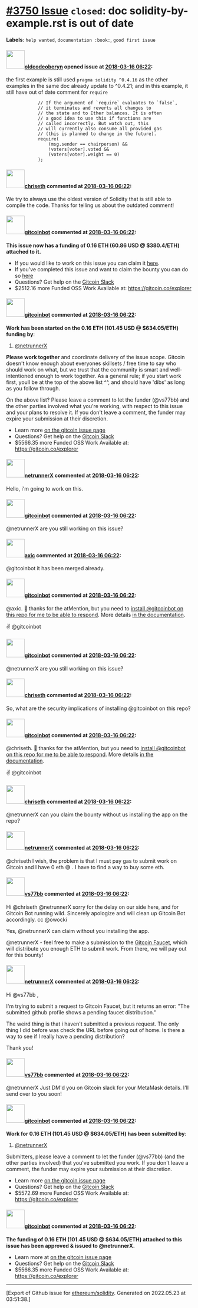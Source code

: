 # [\#3750 Issue](https://github.com/ethereum/solidity/issues/3750) `closed`: doc solidity-by-example.rst is out of date
**Labels**: `help wanted`, `documentation :book:`, `good first issue`


#### <img src="https://avatars.githubusercontent.com/u/8413239?u=123d2aaad920337a78f82e08c65e530ebaf39de0&v=4" width="50">[oldcodeoberyn](https://github.com/oldcodeoberyn) opened issue at [2018-03-16 06:22](https://github.com/ethereum/solidity/issues/3750):

the first example is still used ```pragma solidity ^0.4.16``` as the other examples in the same doc already update to ^0.4.21; 
and in this example, it still have out of date comment for ```require```

```
            // If the argument of `require` evaluates to `false`,
            // it terminates and reverts all changes to
            // the state and to Ether balances. It is often
            // a good idea to use this if functions are
            // called incorrectly. But watch out, this
            // will currently also consume all provided gas
            // (this is planned to change in the future).
            require(
                (msg.sender == chairperson) &&
                !voters[voter].voted &&
                (voters[voter].weight == 0)
            );
```

#### <img src="https://avatars.githubusercontent.com/u/9073706?v=4" width="50">[chriseth](https://github.com/chriseth) commented at [2018-03-16 06:22](https://github.com/ethereum/solidity/issues/3750#issuecomment-373655766):

We try to always use the oldest version of Solidity that is still able to compile the code. Thanks for telling us about the outdated comment!

#### <img src="https://avatars.githubusercontent.com/u/27903976?u=55f8ae7c0f451691d93ea0ad5b89b58d1282981b&v=4" width="50">[gitcoinbot](https://github.com/gitcoinbot) commented at [2018-03-16 06:22](https://github.com/ethereum/solidity/issues/3750#issuecomment-379020939):

__This issue now has a funding of 0.16 ETH (60.86 USD @ $380.4/ETH) attached to it.__

 * If you would like to work on this issue you can claim it [here](https://gitcoin.co/issue/ethereum/solidity/3750).
 * If you've completed this issue and want to claim the bounty you can do so [here](https://gitcoin.co/issue/ethereum/solidity/3750)
 * Questions? Get help on the <a href='https://gitcoin.co/slack'>Gitcoin Slack</a>
 * $2512.16 more Funded OSS Work Available at: https://gitcoin.co/explorer

#### <img src="https://avatars.githubusercontent.com/u/27903976?u=55f8ae7c0f451691d93ea0ad5b89b58d1282981b&v=4" width="50">[gitcoinbot](https://github.com/gitcoinbot) commented at [2018-03-16 06:22](https://github.com/ethereum/solidity/issues/3750#issuecomment-379084037):

__Work has been started on the 0.16 ETH (101.45 USD @ $634.05/ETH) funding by__: 
 1. [@netrunnerX](https://gitcoin.co/profile/netrunnerX) 

 __Please work together__ and coordinate delivery of the issue scope. Gitcoin doesn't know enough about everyones skillsets / free time to say who should work on what, but we trust that the community is smart and well-intentioned enough to work together.  As a general rule; if you start work first, youll be at the top of the above list ^^, and should have 'dibs' as long as you follow through. 

 On the above list? Please leave a comment to let the funder (@vs77bb) and the other parties involved what you're working, with respect to this issue and your plans to resolve it.  If you don't leave a comment, the funder may expire your submission at their discretion. 

 * Learn more [on the gitcoin issue page](https://gitcoin.co/issue/ethereum/solidity/3750/216)
 * Questions? Get help on the <a href='https://gitcoin.co/slack'>Gitcoin Slack</a>
 * $5566.35 more Funded OSS Work Available at: https://gitcoin.co/explorer

#### <img src="https://avatars.githubusercontent.com/u/17618852?u=5ef659b8c79df6e254420aec95e7fc150ddf7893&v=4" width="50">[netrunnerX](https://github.com/netrunnerX) commented at [2018-03-16 06:22](https://github.com/ethereum/solidity/issues/3750#issuecomment-379085214):

Hello, i'm going to work on this.

#### <img src="https://avatars.githubusercontent.com/u/27903976?u=55f8ae7c0f451691d93ea0ad5b89b58d1282981b&v=4" width="50">[gitcoinbot](https://github.com/gitcoinbot) commented at [2018-03-16 06:22](https://github.com/ethereum/solidity/issues/3750#issuecomment-382794562):

@netrunnerX are you still working on this issue?

#### <img src="https://avatars.githubusercontent.com/u/20340?v=4" width="50">[axic](https://github.com/axic) commented at [2018-03-16 06:22](https://github.com/ethereum/solidity/issues/3750#issuecomment-382818928):

@gitcoinbot it has been merged already.

#### <img src="https://avatars.githubusercontent.com/u/27903976?u=55f8ae7c0f451691d93ea0ad5b89b58d1282981b&v=4" width="50">[gitcoinbot](https://github.com/gitcoinbot) commented at [2018-03-16 06:22](https://github.com/ethereum/solidity/issues/3750#issuecomment-382822377):

@axic. :wave: thanks for the atMention, but you need to [install @gitcoinbot on this repo for me to be able to respond](https://github.com/apps/gitcoinbot).  More details [in the documentation](https://github.com/gitcoinco/web/tree/master/app/gitcoinbot).

:v:
@gitcoinbot

#### <img src="https://avatars.githubusercontent.com/u/27903976?u=55f8ae7c0f451691d93ea0ad5b89b58d1282981b&v=4" width="50">[gitcoinbot](https://github.com/gitcoinbot) commented at [2018-03-16 06:22](https://github.com/ethereum/solidity/issues/3750#issuecomment-383392892):

@netrunnerX are you still working on this issue?

#### <img src="https://avatars.githubusercontent.com/u/9073706?v=4" width="50">[chriseth](https://github.com/chriseth) commented at [2018-03-16 06:22](https://github.com/ethereum/solidity/issues/3750#issuecomment-383616863):

So, what are the security implications of installing @gitcoinbot on this repo?

#### <img src="https://avatars.githubusercontent.com/u/27903976?u=55f8ae7c0f451691d93ea0ad5b89b58d1282981b&v=4" width="50">[gitcoinbot](https://github.com/gitcoinbot) commented at [2018-03-16 06:22](https://github.com/ethereum/solidity/issues/3750#issuecomment-383617357):

@chriseth. :wave: thanks for the atMention, but you need to [install @gitcoinbot on this repo for me to be able to respond](https://github.com/apps/gitcoinbot).  More details [in the documentation](https://github.com/gitcoinco/web/tree/master/app/gitcoinbot).

:v:
@gitcoinbot

#### <img src="https://avatars.githubusercontent.com/u/9073706?v=4" width="50">[chriseth](https://github.com/chriseth) commented at [2018-03-16 06:22](https://github.com/ethereum/solidity/issues/3750#issuecomment-383617605):

@netrunnerX can you claim the bounty without us installing the app on the repo?

#### <img src="https://avatars.githubusercontent.com/u/17618852?u=5ef659b8c79df6e254420aec95e7fc150ddf7893&v=4" width="50">[netrunnerX](https://github.com/netrunnerX) commented at [2018-03-16 06:22](https://github.com/ethereum/solidity/issues/3750#issuecomment-383640470):

@chriseth I wish, the problem is that I must pay gas to submit work on Gitcoin and I have 0 eth 😅 . I have to find a way to buy some eth.

#### <img src="https://avatars.githubusercontent.com/u/23297747?u=87a3c0306ad7420b48bbead655a821faa7738e2c&v=4" width="50">[vs77bb](https://github.com/vs77bb) commented at [2018-03-16 06:22](https://github.com/ethereum/solidity/issues/3750#issuecomment-384370559):

Hi @chriseth @netrunnerX sorry for the delay on our side here, and for Gitcoin Bot running wild. Sincerely apologize and will clean up Gitcoin Bot accordingly. cc @owocki

Yes, @netrunnerX can claim without you installing the app. 

@netrunnerX - feel free to make a submission to the [Gitcoin Faucet](gitcoin.co/faucet), which will distribute you enough ETH to submit work. From there, we will pay out for this bounty!

#### <img src="https://avatars.githubusercontent.com/u/17618852?u=5ef659b8c79df6e254420aec95e7fc150ddf7893&v=4" width="50">[netrunnerX](https://github.com/netrunnerX) commented at [2018-03-16 06:22](https://github.com/ethereum/solidity/issues/3750#issuecomment-384397844):

Hi @vs77bb ,

I'm trying to submit a request to Gitcoin Faucet, but it returns an error:
"The submitted github profile shows a pending faucet distribution."

The weird thing is that i haven't submitted a previous request. The only thing I did before was check the URL before going out of home.
Is there a way to see if I really have a pending distribution?

Thank you!

#### <img src="https://avatars.githubusercontent.com/u/23297747?u=87a3c0306ad7420b48bbead655a821faa7738e2c&v=4" width="50">[vs77bb](https://github.com/vs77bb) commented at [2018-03-16 06:22](https://github.com/ethereum/solidity/issues/3750#issuecomment-384398692):

@netrunnerX Just DM'd you on Gitcoin slack for your MetaMask details. I'll send over to you soon!

#### <img src="https://avatars.githubusercontent.com/u/27903976?u=55f8ae7c0f451691d93ea0ad5b89b58d1282981b&v=4" width="50">[gitcoinbot](https://github.com/gitcoinbot) commented at [2018-03-16 06:22](https://github.com/ethereum/solidity/issues/3750#issuecomment-384401888):

__Work for 0.16 ETH (101.45 USD @ $634.05/ETH) has been submitted by__: 
 1. [@netrunnerX](https://gitcoin.co/profile/netrunnerX) 

 Submitters, please leave a comment to let the funder (@vs77bb) (and the other parties involved) that you've submitted you work.  If you don't leave a comment, the funder may expire your submission at their discretion. 

 * Learn more [on the gitcoin issue page](https://gitcoin.co/issue/ethereum/solidity/3750/216)
 * Questions? Get help on the <a href='https://gitcoin.co/slack'>Gitcoin Slack</a>
 * $5572.69 more Funded OSS Work Available at: https://gitcoin.co/explorer

#### <img src="https://avatars.githubusercontent.com/u/27903976?u=55f8ae7c0f451691d93ea0ad5b89b58d1282981b&v=4" width="50">[gitcoinbot](https://github.com/gitcoinbot) commented at [2018-03-16 06:22](https://github.com/ethereum/solidity/issues/3750#issuecomment-384416801):

__The funding of 0.16 ETH (101.45 USD @ $634.05/ETH) attached to this issue has been approved & issued to @netrunnerX.__  

 * Learn more at [on the gitcoin issue page](https://gitcoin.co/issue/ethereum/solidity/3750/216)
 * Questions? Get help on the <a href='https://gitcoin.co/slack'>Gitcoin Slack</a>
 * $5566.35 more Funded OSS Work Available at: https://gitcoin.co/explorer


-------------------------------------------------------------------------------



[Export of Github issue for [ethereum/solidity](https://github.com/ethereum/solidity). Generated on 2022.05.23 at 03:51:38.]
